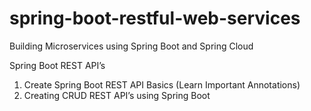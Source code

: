 # spring-boot-restful-web-services

Building Microservices using Spring Boot and Spring Cloud

Spring Boot REST API’s
1. Create Spring Boot REST API Basics (Learn
Important Annotations)
2. Creating CRUD REST API’s using
Spring Boot
